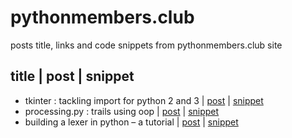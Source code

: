 # pythonmembers.club
posts title, links and code snippets from pythonmembers.club site

## title | post | snippet
* tkinter : tackling import for python 2 and 3 | [post](https://www.pythonmembers.club/2018/04/25/tkinter-tackling-import-for-python-2-and-3/) | [snippet](tackling_tkinter_import.py)
* processing.py : trails using oop | [post](https://www.pythonmembers.club/2018/04/26/processing-py-trails-using-oop/) | [snippet](processing_py_mouse_trail.py)
* building a lexer in python – a tutorial | [post](https://www.pythonmembers.club/2018/05/01/building-a-lexer-in-python-tutorial/) | [snippet](lexer.py)

